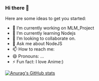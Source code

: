 ### Hi there 👋

Here are some ideas to get you started:

- 🔭 I’m currently working on MLM_Project
- 🌱 I’m currently learning Nodejs
- 👯 I’m looking to collaborate on.
- 💬 Ask me about NodeJS
- 📫 How to reach me:
- 😄 Pronouns: ...
- ⚡ Fun fact: I love Anime:) 

[![Anurag's GitHub stats](https://github-readme-stats.vercel.app/api?username=TheMihirSensei)](https://github.com/anuraghazra/github-readme-stats)

